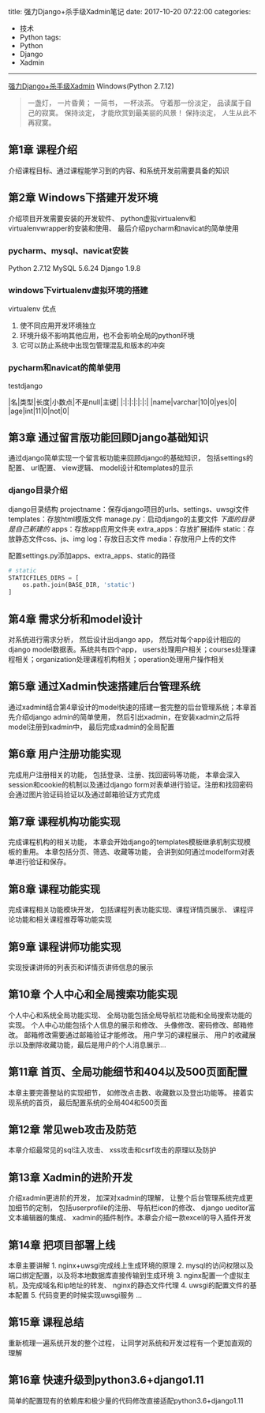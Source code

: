 title: 强力Django+杀手级Xadmin笔记
date: 2017-10-20 07:22:00
categories:
- 技术
- Python
tags:
- Python
- Django
- Xadmin
---
[强力Django+杀手级Xadmin](http://coding.imooc.com/class/chapter/78.html)
Windows(Python 2.7.12)
>一盏灯， 一片昏黄； 一简书， 一杯淡茶。 守着那一份淡定， 品读属于自己的寂寞。 保持淡定， 才能欣赏到最美丽的风景！ 保持淡定， 人生从此不再寂寞。

## 第1章 课程介绍
介绍课程目标、通过课程能学习到的内容、和系统开发前需要具备的知识

## 第2章 Windows下搭建开发环境
介绍项目开发需要安装的开发软件、 python虚拟virtualenv和 virtualenvwrapper的安装和使用、 最后介绍pycharm和navicat的简单使用

### pycharm、mysql、navicat安装
Python 2.7.12
MySQL 5.6.24
Django 1.9.8

### windows下virtualenv虚拟环境的搭建
virtualenv 优点
1. 使不同应用开发环境独立
2. 环境升级不影响其他应用，也不会影响全局的python环境
3. 它可以防止系统中出现包管理混乱和版本的冲突

### pycharm和navicat的简单使用
testdjango

|名|类型|长度|小数点|不是null|主键|
|:|:|:|:|:|:|
|name|varchar|10|0|yes|0|
|age|int|11|0|not|0|

## 第3章 通过留言版功能回顾Django基础知识
通过django简单实现一个留言板功能来回顾django的基础知识， 包括settings的配置、 url配置、 view逻辑、 model设计和templates的显示

### django目录介绍
django目录结构
projectname：保存django项目的urls、settings、uwsgi文件
templates：存放html模版文件
manage.py：启动django的主要文件
*下面的目录是自己新建的*
apps：存放app应用文件夹
extra_apps：存放扩展插件
static：存放静态文件css、js、img
log：存放日志文件
media：存放用户上传的文件

配置settings.py添加apps、extra_apps、static的路径
```python
# static
STATICFILES_DIRS = [
	os.path.join(BASE_DIR, 'static')
]
```

## 第4章 需求分析和model设计
对系统进行需求分析， 然后设计出django app， 然后对每个app设计相应的django model数据表。系统共有四个app， users处理用户相关；courses处理课程相关；organization处理课程机构相关；operation处理用户操作相关

## 第5章 通过Xadmin快速搭建后台管理系统
通过xadmin结合第4章设计的model快速的搭建一套完整的后台管理系统；本章首先介绍django admin的简单使用， 然后引出xadmin，在安装xadmin之后将model注册到xadmin中， 最后完成xadmin的全局配置

## 第6章 用户注册功能实现
完成用户注册相关的功能， 包括登录、注册、找回密码等功能， 本章会深入session和cookie的机制以及通过django form对表单进行验证。注册和找回密码会通过图片验证码验证以及通过邮箱验证方式完成

## 第7章 课程机构功能实现
完成课程机构的相关功能， 本章会开始django的templates模板继承机制实现模板的重用。 本章包括分页、筛选、收藏等功能， 会讲到如何通过modelform对表单进行验证和保存。

## 第8章 课程功能实现
完成课程相关功能模块开发， 包括课程列表功能实现、课程详情页展示、 课程评论功能和相关课程推荐等功能实现

## 第9章 课程讲师功能实现
实现授课讲师的列表页和详情页讲师信息的展示

## 第10章 个人中心和全局搜索功能实现
个人中心和系统全局功能实现、 全局功能包括全局导航栏功能和全局搜索功能的实现。 个人中心功能包括个人信息的展示和修改、 头像修改、密码修改、邮箱修改。 邮箱修改需要通过邮箱验证才能修改。 用户学习的课程展示、 用户的收藏展示以及删除收藏功能，最后是用户的个人消息展示...

## 第11章 首页、全局功能细节和404以及500页面配置
本章主要完善整站的实现细节， 如修改点击数、收藏数以及登出功能等。 接着实现系统的首页， 最后配置系统的全局404和500页面

## 第12章 常见web攻击及防范
本章介绍最常见的sql注入攻击、 xss攻击和csrf攻击的原理以及防护

## 第13章 Xadmin的进阶开发
介绍xadmin更进阶的开发， 加深对xadmin的理解， 让整个后台管理系统完成更加细节的定制， 包括userprofile的注册、 导航栏icon的修改、 django ueditor富文本编辑器的集成、 xadmin的插件制作。本章会介绍一款excel的导入插件开发

## 第14章 把项目部署上线
本章主要讲解 1. nginx+uwsgi完成线上生成环境的原理 2. mysql的访问权限以及端口绑定配置，以及将本地数据库直接传输到生成环境 3. nginx配置一个虚拟主机，及完成域名和ip地址的转发、 nginx的静态文件代理 4. uwsgi的配置文件的基本配置 5. 代码变更的时候实现uwsgi服务 ...

## 第15章 课程总结
重新梳理一遍系统开发的整个过程， 让同学对系统和开发过程有一个更加直观的理解

## 第16章 快速升级到python3.6+django1.11
简单的配置现有的依赖库和极少量的代码修改直接适配python3.6+django1.11